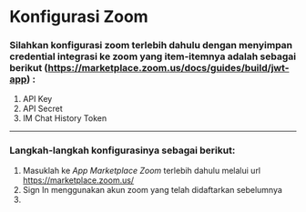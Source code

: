 # Konfigurasi Zoom

### Silahkan konfigurasi zoom terlebih dahulu dengan menyimpan credential integrasi ke zoom yang item-itemnya adalah sebagai berikut (https://marketplace.zoom.us/docs/guides/build/jwt-app) :
1. API Key
2. API Secret
3. IM Chat History Token
___
### Langkah-langkah konfigurasinya sebagai berikut:
1. Masuklah ke *App Marketplace Zoom* terlebih dahulu melalui url https://marketplace.zoom.us/
2. Sign In menggunakan akun zoom yang telah didaftarkan sebelumnya
3. 
